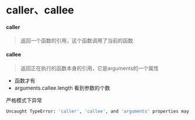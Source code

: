 # caller、callee

#### caller

> 返回一个函数的引用，这个函数调用了当前的函数


#### callee

> 返回正在执行的函数本身的引用，它是arguments的一个属性

+ 函数才有
+ arguments.callee.length 看到参数的个数

严格模式下异常

```bash
Uncaught TypeError: 'caller', 'callee', and 'arguments' properties may not be accessed on strict mode functions or the arguments objects for calls to them
```